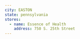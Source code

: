 ```yaml
---
city: EASTON
state: pennsylvania
stores:
  - name: Essence of Health
    address: 750 S. 25th Street
---
```

